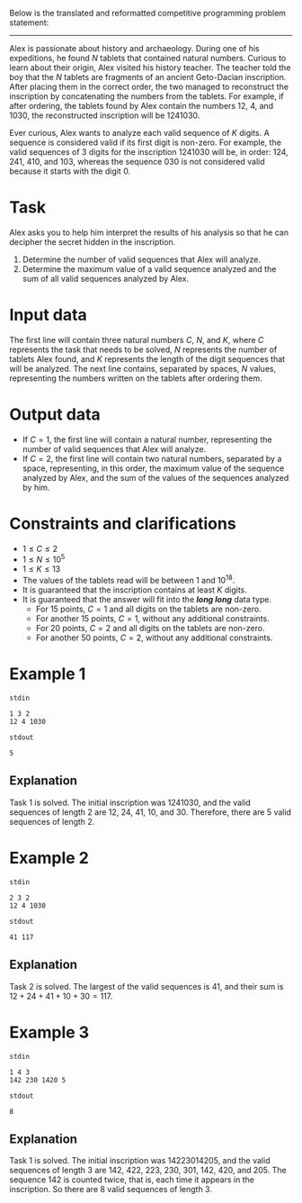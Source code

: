 Below is the translated and reformatted competitive programming problem statement:

---

Alex is passionate about history and archaeology. During one of his expeditions, he found $N$ tablets that contained natural numbers. Curious to learn about their origin, Alex visited his history teacher. The teacher told the boy that the $N$ tablets are fragments of an ancient Geto-Dacian inscription. After placing them in the correct order, the two managed to reconstruct the inscription by concatenating the numbers from the tablets. For example, if after ordering, the tablets found by Alex contain the numbers $12$, $4$, and $1030$, the reconstructed inscription will be $1241030$.

Ever curious, Alex wants to analyze each valid sequence of $K$ digits. A sequence is considered valid if its first digit is non-zero. For example, the valid sequences of $3$ digits for the inscription $1241030$ will be, in order: $124$, $241$, $410$, and $103$, whereas the sequence $030$ is not considered valid because it starts with the digit $0$.

# Task

Alex asks you to help him interpret the results of his analysis so that he can decipher the secret hidden in the inscription.
1. Determine the number of valid sequences that Alex will analyze.
2. Determine the maximum value of a valid sequence analyzed and the sum of all valid sequences analyzed by Alex.

# Input data

The first line will contain three natural numbers $C$, $N$, and $K$, where $C$ represents the task that needs to be solved, $N$ represents the number of tablets Alex found, and $K$ represents the length of the digit sequences that will be analyzed. The next line contains, separated by spaces, $N$ values, representing the numbers written on the tablets after ordering them.

# Output data

- If $C=1$, the first line will contain a natural number, representing the number of valid sequences that Alex will analyze.
- If $C=2$, the first line will contain two natural numbers, separated by a space, representing, in this order, the maximum value of the sequence analyzed by Alex, and the sum of the values of the sequences analyzed by him.

# Constraints and clarifications

* $1 \leq C \leq 2$
* $1 \leq N \leq 10^5$
* $1 \leq K \leq 13$
* The values of the tablets read will be between $1$ and $10^{18}$.
* It is guaranteed that the inscription contains at least $K$ digits.
* It is guaranteed that the answer will fit into the ***long long*** data type.
  - For 15 points, $C=1$ and all digits on the tablets are non-zero.
  - For another 15 points, $C=1$, without any additional constraints.
  - For 20 points, $C=2$ and all digits on the tablets are non-zero.
  - For another 50 points, $C=2$, without any additional constraints.

# Example 1

`stdin`
```
1 3 2
12 4 1030
```

`stdout`
```
5
```

## Explanation

Task 1 is solved. The initial inscription was $1241030$, and the valid sequences of length $2$ are $12$, $24$, $41$, $10$, and $30$. Therefore, there are $5$ valid sequences of length $2$.

# Example 2

`stdin`
```
2 3 2
12 4 1030
```

`stdout`
```
41 117
```

## Explanation

Task 2 is solved. The largest of the valid sequences is $41$, and their sum is $12 + 24 + 41 + 10 + 30 = 117$.

# Example 3

`stdin`
```
1 4 3
142 230 1420 5
```

`stdout`
```
8
```

## Explanation

Task 1 is solved. The initial inscription was $14223014205$, and the valid sequences of length $3$ are $142$, $422$, $223$, $230$, $301$, $142$, $420$, and $205$. The sequence $142$ is counted twice, that is, each time it appears in the inscription. So there are $8$ valid sequences of length $3$.